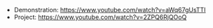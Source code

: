 - Demonstration: https://www.youtube.com/watch?v=aWq67gUsTTI
- Project: https://www.youtube.com/watch?v=2ZPQ6RjQOoQ